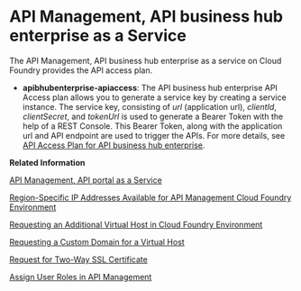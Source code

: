 <!-- loiod59d8f9fb2274bfba1f16ac93158164a -->

# API Management, API business hub enterprise as a Service

The API Management, API business hub enterprise as a service on Cloud Foundry provides the API access plan.

-   **apibhubenterprise-apiaccess**: The API business hub enterprise API Access plan allows you to generate a service key by creating a service instance. The service key, consisting of *url* \(application url\), *clientId*, *clientSecret*, and *tokenUrl* is used to generate a Bearer Token with the help of a REST Console. This Bearer Token, along with the application url and API endpoint are used to trigger the APIs. For more details, see [API Access Plan for API business hub enterprise](api-access-plan-for-api-business-hub-enterprise-dabee6e.md).

**Related Information**  


[API Management, API portal as a Service](api-management-api-portal-as-a-service-e064663.md "The API Management, API portal as a service on Cloud Foundry provides different capabilities through Route Service plan, On-Premise Connectivity plan, and API Access plan.")

[Region-Specific IP Addresses Available for API Management Cloud Foundry Environment](region-specific-ip-addresses-available-for-api-management-cloud-foundry-environment-585d639.md "API Management protects your backend services. However, API Management needs to establish connectivity to your backend services during an API call execution.")

[Requesting an Additional Virtual Host in Cloud Foundry Environment](requesting-an-additional-virtual-host-in-cloud-foundry-environment-a7b91e5.md "Create a new virtual host or update an alias for an existing virtual host in the Cloud Foundry environment.")

[Requesting a Custom Domain for a Virtual Host](requesting-a-custom-domain-for-a-virtual-host-6b9e5a3.md "A virtual host lets you host multiple domain names on API Management capability within Integration Suite.")

[Request for Two-Way SSL Certificate](request-for-two-way-ssl-certificate-9faf7ce.md "Request a two-way SSL certificate for the default domain of the virtual host of your API Management service.")

[Assign User Roles in API Management](assign-user-roles-in-api-management-911ca5a.md "Use role collections to group together different roles that can be assigned to API Portal and API business hub enterprise users.")

